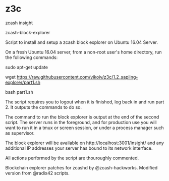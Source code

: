 # z3c
zcash insight

zcash-block-explorer

Script to install and setup a zcash block explorer on Ubuntu 16.04 Server.

On a fresh Ubuntu 16.04 server, from a non-root user's home directory, run the following commands:

sudo apt-get update

wget https://raw.githubusercontent.com/vikoiv/z3c/1.2_sapling-explorer/part1.sh

bash part1.sh

The script requires you to logout when it is finished, log back in and run part 2. It outputs the commands to do so.

The command to run the block explorer is output at the end of the second script. The server runs in the foreground, and for production use you will want to run it in a tmux or screen session, or under a process manager such as supervisor.

The block explorer will be available on http://localhost:3001/insight/ and any additional IP addresses your server has bound to its network interface.

All actions performed by the script are thouroughly commented.

Blockchain explorer patches for zcashd by @zcash-hackworks. Modified version from @radix42 scripts.
